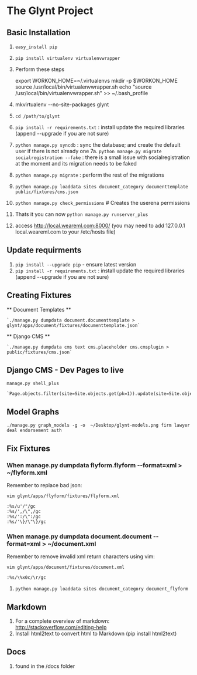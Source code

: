 # The Glynt Project #

## Basic Installation

1. ```easy_install pip```
2. ```pip install virtualenv virtualenvwrapper```
3. Perform these steps

    export WORKON_HOME=~/.virtualenvs
    mkdir -p $WORKON_HOME
    source /usr/local/bin/virtualenvwrapper.sh
    echo "source /usr/local/bin/virtualenvwrapper.sh" >> ~/.bash_profile

4. mkvirtualenv --no-site-packages glynt
5. ```cd /path/to/glynt```
6. ```pip install -r requirements.txt``` : install update the required libraries (append --upgrade if you are not sure)
7. ```python manage.py syncdb``` : sync the database; and create the default user if there is not already one
7a. ```python manage.py migrate socialregistration --fake``` : there is a small issue with socialregistration at the moment and its migration needs to be faked
8. ```python manage.py migrate``` : perform the rest of the migrations
9. ```python manage.py loaddata sites document_category documenttemplate public/fixtures/cms.json```
10. ```python manage.py check_permissions``` # Creates the userena permissions
11. Thats it you can now ```python manage.py runserver_plus```
12. access http://local.weareml.com:8000/ (you may need to add 127.0.0.1 local.weareml.com to your /etc/hosts file)

## Update requirments

1. ```pip install --upgrade pip``` - ensure latest version
2. ```pip install -r requirements.txt``` : install update the required libraries (append --upgrade if you are not sure)


## Creating Fixtures

** Document Templates **

    `./manage.py dumpdata document.documenttemplate > glynt/apps/document/fixtures/documenttemplate.json`

** Django CMS **

    `./manage.py dumpdata cms text cms.placeholder cms.cmsplugin > public/fixtures/cms.json`


## Django CMS - Dev Pages to live ##

```manage.py shell_plus```

    `Page.objects.filter(site=Site.objects.get(pk=1)).update(site=Site.objects.get(pk=3))`

## Model Graphs ##

```./manage.py graph_models -g -o  ~/Desktop/glynt-models.png firm lawyer deal endorsement auth```

## Fix Fixtures

### When manage.py dumpdata flyform.flyform --format=xml > ~/flyform.xml

Remember to replace bad json:

```vim glynt/apps/flyform/fixtures/flyform.xml```

    :%s/u'/"/gc
    :%s/',/\",/gc
    :%s/':/\":/gc
    :%s/'\}/\"\}/gc

### When manage.py dumpdata document.document --format=xml > ~/document.xml

Remember to remove invalid xml return characters using vim:

```vim glynt/apps/document/fixtures/document.xml```

    :%s/\%x0c/\r/gc

1. ```python manage.py loaddata sites document_category document_flyform```


## Markdown

1. For a complete overview of markdown: http://stackoverflow.com/editing-help
2. Install html2text to convert html to Markdown (pip install html2text)

## Docs

1. found in the /docs folder
